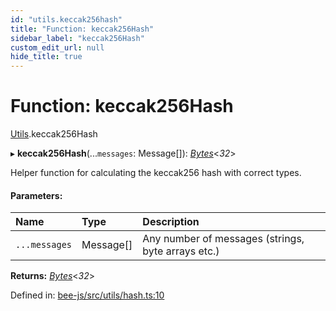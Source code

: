 ```yaml
---
id: "utils.keccak256hash"
title: "Function: keccak256Hash"
sidebar_label: "keccak256Hash"
custom_edit_url: null
hide_title: true
---
```


# Function: keccak256Hash

[Utils](../modules/utils.md).keccak256Hash

▸ **keccak256Hash**(...`messages`: Message[]): [*Bytes*](../interfaces/utils.bytes.bytes.md)<*32*\>

Helper function for calculating the keccak256 hash with
correct types.

#### Parameters:

Name | Type | Description |
:------ | :------ | :------ |
`...messages` | Message[] | Any number of messages (strings, byte arrays etc.)    |

**Returns:** [*Bytes*](../interfaces/utils.bytes.bytes.md)<*32*\>

Defined in: [bee-js/src/utils/hash.ts:10](https://github.com/ethersphere/bee-js/blob/9a547fe/src/utils/hash.ts#L10)
